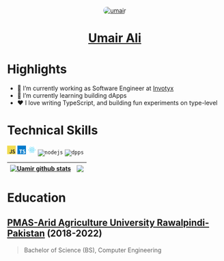 <p align="center">
  <a href="http://developedbyumair.me/" target="blank">
 <img src="https://avatars.githubusercontent.com/u/110088358?v=4" width="350" alt="umair" style="border-radius: 10px;">
    <h1 align="center">Umair Ali</h1>
  </a>
</p>

# Highlights

- 🔭 I’m currently working as Software Engineer at [Invotyx](https://invotyx.com)
- 🌱 I’m currently learning building dApps  
- ❤️ I love writing TypeScript, and building fun experiments on type-level

# Technical Skills

<code><img height="20" alt="javascript" src="https://raw.githubusercontent.com/github/explore/80688e429a7d4ef2fca1e82350fe8e3517d3494d/topics/javascript/javascript.png"></code>
<code><img height="20" alt="typescript" src="https://raw.githubusercontent.com/github/explore/80688e429a7d4ef2fca1e82350fe8e3517d3494d/topics/typescript/typescript.png"></code>
<code><img height="20" alt="react" src="https://raw.githubusercontent.com/github/explore/80688e429a7d4ef2fca1e82350fe8e3517d3494d/topics/react/react.png"></code>
<code><img height="20" alt="nodejs" src="https://encrypted-tbn0.gstatic.com/images?q=tbn:ANd9GcTsnwAJtBWl41ZIGBQ1HESUMATk2xSl5n9PYbyP160FSuERbpDcRz5kuT0TpizPjXCfoXQ&usqp=CAU"></code> 
<code><img height="20" alt="dpps" src="https://bitpanda-academy.imgix.net/null3d9bc378-fba8-451d-b467-d4e2a1302392/bitpanda-academy-intermediate-14-dapp-header-bg.png?auto=compress%2Cformat&fit=min&fm=jpg&q=80&w=2100"></code> 
  
| <a href=""><img align="center" src="https://github-readme-stats.vercel.app/api?username=Umair-Ali-01&show_icons=true&include_all_commits=true&theme=gotham&hide_border=true" alt="Uamir github stats" /></a> | <a href=""><img align="center" src="https://github-readme-stats.vercel.app/api/top-langs/?username=Umair-Ali-01&layout=compact&theme=buefy&hide_border=true" /></a> |
| ------------- | ------------- |

# Education

## [PMAS-Arid Agriculture University Rawalpindi-Pakistan](https://www.uaar.edu.pk/) (2018-2022)

> Bachelor of Science (BS),
> Computer Engineering
  
<!--
**Umair-Ali-01/Umair-Ali-01** is a ✨ _special_ ✨ repository because its `README.md` (this file) appears on your GitHub profile.

Here are some ideas to get you started:

- 🔭 I’m currently working on ..
- 🌱 I’m currently learning ...
- 👯 I’m looking to collaborate on ...
- 🤔 I’m looking for help with ...
- 💬 Ask me about ...
- 📫 How to reach me: ...
- 😄 Pronouns: ...
- ⚡ Fun fact: ...
-->
